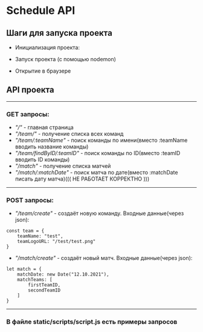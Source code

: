 # Schedule API

## Шаги для запуска проекта

* Инициализация проекта: 

<npm install>

* Запуск проекта (с помощью nodemon)

<npm run dev>

* Открытие в браузере

[localhost:3000]: localhost:3000

## API проекта
---
### GET запросы:

* *"/"* - главная страница
* *"/team/"* - получение списка всех команд
* *"/team/:teamName"* - поиск команды по имени(вместо :teamName вводить название команды)
* *"/team/findByID/:teamID"* - поиск команды по ID(вместо :teamID вводить ID команды)
* *"/match"* - получение списка матчей
* *"/match/:matchDate"* - поиск матча по дате(вместо :matchDate писать дату матча)((( НЕ РАБОТАЕТ КОРРЕКТНО )))

---
### POST запросы: 

* *"/team/create"* - создаёт новую команду. Входные данные(через json):

```JS
const team = {
    teamName: "test",
    teamLogoURL: "/test/test.png"
}
```

* *"/match/create"* - создаёт новый матч. Входные данные(через json):

```JS
let match = {
    matchDate: new Date("12.10.2021"),
    matchTeams: [
        firstTeamID,
        secondTeamID
    ]
}
```

***
### В файле static/scripts/script.js есть примеры запросов
